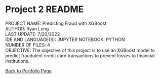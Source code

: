 # Project 2 README

PROJECT NAME:	Predicting Fraud with XGBoost  
AUTHOR:	Ryan Long  
LAST UPDATE:	7/20/2022  
IDE AND LANGUAGE(S):	JUPYTER NOTEBOOK, PYTHON  
NUMBER OF FILES:	4  
OBJECTIVE:	The objective of this project is to use an XGBoost model to predict fraudulent credit card transactions to prevent losses to financial institutions.  


[Back to Portfolio Page](https://rplong402.github.io/portfolio/)

